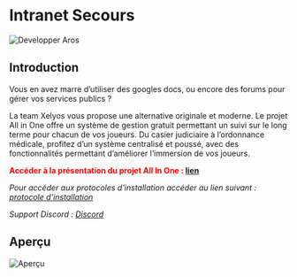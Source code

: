 # Intranet Secours

![Developper Aros](http://images.xelyos.fr/md_status/developper/Aros.png)

## Introduction
Vous en avez marre d’utiliser des googles docs, ou encore des forums pour gérer vos services
publics ?

La team Xelyos vous propose une alternative originale et moderne.
Le projet All in One offre un système de gestion gratuit permettant un suivi sur le long terme
pour chacun de vos joueurs. Du casier judiciaire à l’ordonnance médicale, profitez d’un
système centralisé et poussé, avec des fonctionnalités permettant d’améliorer l’immersion de
vos joueurs.


**<span style="color:red">Accéder à la présentation du projet All In One : </span><a href="https://xelyos.fr/wiki" target="_blank">lien</a>**

_Pour accéder aux protocoles d'installation accéder au lien suivant : [protocole d'installation](https://wiki.xelyos.fr/books/installation-projet-all-in-one)_

_Support Discord : [Discord](https://xelyos.fr/discord)_

## Aperçu
![Aperçu](http://images.xelyos.fr/git/all-in-one/apercu-intranet-secours.png)
